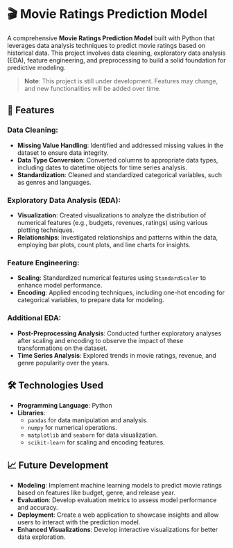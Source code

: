 # 🎬 Movie Ratings Prediction Model

A comprehensive **Movie Ratings Prediction Model** built with Python that leverages data analysis techniques to predict movie ratings based on historical data. This project involves data cleaning, exploratory data analysis (EDA), feature engineering, and preprocessing to build a solid foundation for predictive modeling.

> **Note**: This project is still under development. Features may change, and new functionalities will be added over time.

## 🚀 Features

### Data Cleaning:
- **Missing Value Handling**: Identified and addressed missing values in the dataset to ensure data integrity.
- **Data Type Conversion**: Converted columns to appropriate data types, including dates to datetime objects for time series analysis.
- **Standardization**: Cleaned and standardized categorical variables, such as genres and languages.

### Exploratory Data Analysis (EDA):
- **Visualization**: Created visualizations to analyze the distribution of numerical features (e.g., budgets, revenues, ratings) using various plotting techniques.
- **Relationships**: Investigated relationships and patterns within the data, employing bar plots, count plots, and line charts for insights.

### Feature Engineering:
- **Scaling**: Standardized numerical features using `StandardScaler` to enhance model performance.
- **Encoding**: Applied encoding techniques, including one-hot encoding for categorical variables, to prepare data for modeling.

### Additional EDA:
- **Post-Preprocessing Analysis**: Conducted further exploratory analyses after scaling and encoding to observe the impact of these transformations on the dataset.
- **Time Series Analysis**: Explored trends in movie ratings, revenue, and genre popularity over the years.

## 🛠 Technologies Used

- **Programming Language**: Python
- **Libraries**: 
  - `pandas` for data manipulation and analysis.
  - `numpy` for numerical operations.
  - `matplotlib` and `seaborn` for data visualization.
  - `scikit-learn` for scaling and encoding features.

## 📈 Future Development
- **Modeling**: Implement machine learning models to predict movie ratings based on features like budget, genre, and release year.
- **Evaluation**: Develop evaluation metrics to assess model performance and accuracy.
- **Deployment**: Create a web application to showcase insights and allow users to interact with the prediction model.
- **Enhanced Visualizations**: Develop interactive visualizations for better data exploration.

